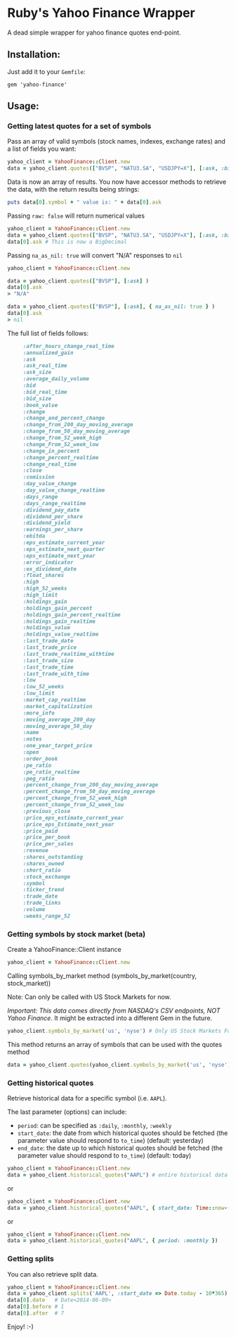 # Ruby's Yahoo Finance Wrapper
A dead simple wrapper for yahoo finance quotes end-point.

## Installation:

Just add it to your `Gemfile`: 

`gem 'yahoo-finance'`


## Usage:

### Getting latest quotes for a set of symbols

Pass an array of valid symbols (stock names, indexes, exchange rates) and a list of fields you want:

```ruby
yahoo_client = YahooFinance::Client.new
data = yahoo_client.quotes(["BVSP", "NATU3.SA", "USDJPY=X"], [:ask, :bid, :last_trade_date])
```

Data is now an array of results. You now have accessor methods to retrieve the data, with the return results being strings:

```ruby
puts data[0].symbol + " value is: " + data[0].ask 
```

Passing `raw: false` will return numerical values

```ruby
yahoo_client = YahooFinance::Client.new
data = yahoo_client.quotes(["BVSP", "NATU3.SA", "USDJPY=X"], [:ask, :bid, :last_trade_date], { raw: false } )
data[0].ask # This is now a BigDecimal
```

Passing `na_as_nil: true` will convert "N/A" responses to `nil`

```ruby
yahoo_client = YahooFinance::Client.new

data = yahoo_client.quotes(["BVSP"], [:ask] )
data[0].ask
> "N/A"

data = yahoo_client.quotes(["BVSP"], [:ask], { na_as_nil: true } )
data[0].ask
> nil
```

The full list of fields follows:

```ruby
     :after_hours_change_real_time
     :annualized_gain 
     :ask
     :ask_real_time
     :ask_size
     :average_daily_volume
     :bid
     :bid_real_time
     :bid_size
     :book_value
     :change
     :change_and_percent_change
     :change_from_200_day_moving_average 
     :change_from_50_day_moving_average 
     :change_from_52_week_high 
     :change_From_52_week_low 
     :change_in_percent 
     :change_percent_realtime 
     :change_real_time
     :close 
     :comission
     :day_value_change 
     :day_value_change_realtime 
     :days_range
     :days_range_realtime 
     :dividend_pay_date 
     :dividend_per_share
     :dividend_yield
     :earnings_per_share
     :ebitda 
     :eps_estimate_current_year 
     :eps_estimate_next_quarter 
     :eps_estimate_next_year 
     :error_indicator 
     :ex_dividend_date
     :float_shares 
     :high 
     :high_52_weeks 
     :high_limit 
     :holdings_gain 
     :holdings_gain_percent 
     :holdings_gain_percent_realtime 
     :holdings_gain_realtime 
     :holdings_value 
     :holdings_value_realtime 
     :last_trade_date
     :last_trade_price
     :last_trade_realtime_withtime 
     :last_trade_size 
     :last_trade_time 
     :last_trade_with_time 
     :low 
     :low_52_weeks 
     :low_limit 
     :market_cap_realtime 
     :market_capitalization 
     :more_info 
     :moving_average_200_day 
     :moving_average_50_day 
     :name 
     :notes 
     :one_year_target_price 
     :open 
     :order_book 
     :pe_ratio 
     :pe_ratio_realtime 
     :peg_ratio 
     :percent_change_from_200_day_moving_average 
     :percent_change_from_50_day_moving_average 
     :percent_change_from_52_week_high 
     :percent_change_from_52_week_low 
     :previous_close 
     :price_eps_estimate_current_year 
     :price_eps_Estimate_next_year 
     :price_paid 
     :price_per_book 
     :price_per_sales 
     :revenue
     :shares_outstanding
     :shares_owned 
     :short_ratio 
     :stock_exchange 
     :symbol 
     :ticker_trend 
     :trade_date
     :trade_links 
     :volume
     :weeks_range_52 
```

### Getting symbols by stock market (beta)

Create a YahooFinance::Client instance

```ruby
yahoo_client = YahooFinance::Client.new
```

Calling symbols_by_market method (symbols_by_market(country, stock_market))

Note: Can only be called with US Stock Markets for now. 

*Important: This data comes directly from NASDAQ's CSV endpoints, NOT Yahoo Finance*. It might be extracted into a different Gem in the future.

```ruby
yahoo_client.symbols_by_market('us', 'nyse') # Only US Stock Markets For Now
```

This method returns an array of symbols that can be used with the quotes method

```ruby
data = yahoo_client.quotes(yahoo_client.symbols_by_market('us', 'nyse'), [:ask, :bid, :last_trade_date])
```

### Getting historical quotes

Retrieve historical data for a specific symbol (i.e. `AAPL`).

The last parameter (options) can include:
- `period`: can be specified as `:daily`, `:monthly`, `:weekly`
- `start_date`: the date from which historical quotes should be fetched (the parameter value should respond to `to_time`) (default: yesterday)
- `end_date`: the date up to which historical quotes should be fetched (the parameter value should respond to `to_time`) (default: today)

```ruby
yahoo_client = YahooFinance::Client.new
data = yahoo_client.historical_quotes("AAPL") # entire historical data
```

or

```ruby
yahoo_client = YahooFinance::Client.new
data = yahoo_client.historical_quotes("AAPL", { start_date: Time::now-(24*60*60*10), end_date: Time::now }) # 10 days worth of data
```

or

``` ruby
yahoo_client = YahooFinance::Client.new
data = yahoo_client.historical_quotes("AAPL", { period: :monthly })
```

### Getting splits

You can also retrieve split data.

```ruby
yahoo_client = YahooFinance::Client.new
data = yahoo_client.splits('AAPL', :start_date => Date.today - 10*365)
data[0].date   # Date<2014-06-09>
data[0].before # 1
data[0].after  # 7
```


Enjoy! :-)